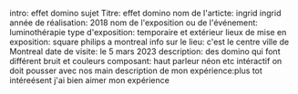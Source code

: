 intro: effet domino
sujet
Titre: effet domino
nom de l'articte: ingrid ingrid
année de réalisation: 2018
nom de l'exposition ou de l'événement: luminothérapie
type d'exposition: temporaire et extérieur
lieux de mise en exposition: square philips a montreal
info sur le lieu: c'est le centre ville de Montreal
date de visite: le 5 mars 2023
description: des domino qui font différent bruit et couleurs
composant: haut parleur néon etc
intéractif on doit pousser avec nos main
description de mon expérience:plus tot intéreésent j'ai bien aimer mon expérience

